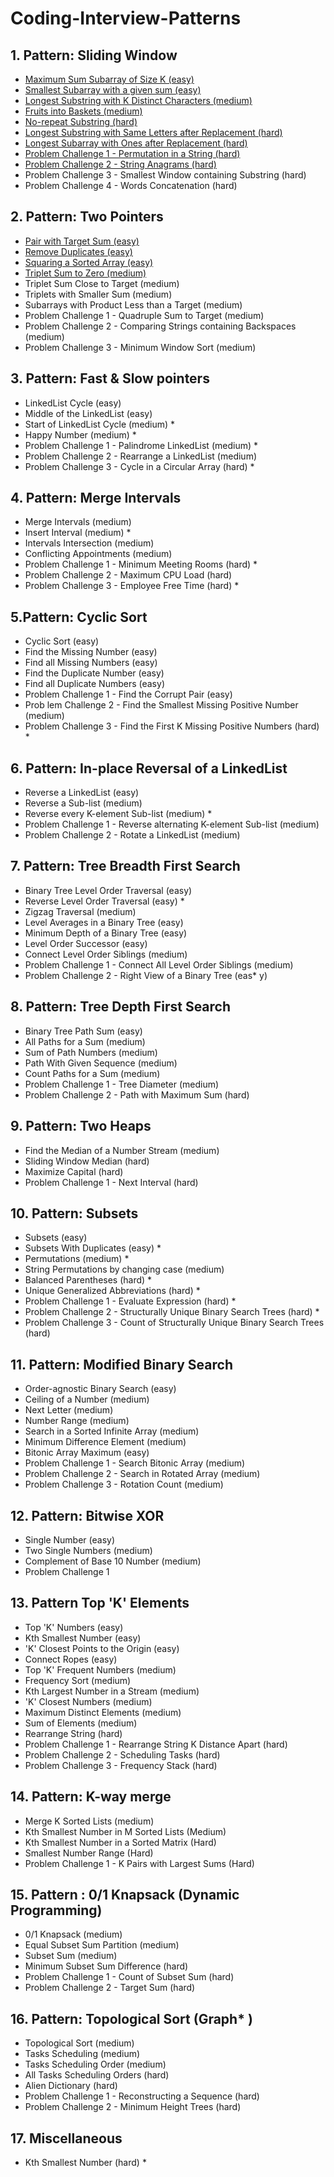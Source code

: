# Coding-Interview-Patterns

## 1. Pattern: Sliding Window
* [Maximum Sum Subarray of Size K (easy)](https://github.com/arpit353/Grokking-The-Coding-Interview-Golang/blob/main/1.%20Pattern%20Sliding%20Window/1.%20Maximum%20Sum%20Subarray%20of%20Size%20K.go)
* [Smallest Subarray with a given sum (easy)](https://github.com/arpit353/Grokking-The-Coding-Interview-Golang/blob/daa58670348b10e634936ecfdf3b7492fc2dfd91/1.%20Pattern%20Sliding%20Window/2.%20Smallest%20Subarray%20With%20Given%20Sum.go)
* [Longest Substring with K Distinct Characters (medium)](https://github.com/arpit353/Grokking-The-Coding-Interview-Golang/blob/566f6c7e557ad2e8a2376e0c6c82f328867c62e8/1.%20Pattern%20Sliding%20Window/3.%20Longest%20Substring%20With%20K%20Distinct.go)
* [Fruits into Baskets (medium)](https://github.com/arpit353/Grokking-The-Coding-Interview-Golang/blob/main/1.%20Pattern%20Sliding%20Window/4.%20Fruits%20Into%20Baskets.go)
* [No-repeat Substring (hard)](https://github.com/arpit353/Grokking-The-Coding-Interview-Golang/blob/main/1.%20Pattern%20Sliding%20Window/5.%20No-repeat%20Substring.go)
* [Longest Substring with Same Letters after Replacement (hard)](https://github.com/arpit353/Grokking-The-Coding-Interview-Golang/blob/main/1.%20Pattern%20Sliding%20Window/6.%20Longest%20Repeating%20Character%20Replacement.go)
* [Longest Subarray with Ones after Replacement (hard)](https://github.com/arpit353/Grokking-The-Coding-Interview-Golang/blob/main/1.%20Pattern%20Sliding%20Window/7.%20Longest%20Subarray%20with%20Ones%20after%20Replacement.go)
* [Problem Challenge 1 - Permutation in a String (hard)](https://github.com/arpit353/Grokking-The-Coding-Interview-Golang/blob/main/1.%20Pattern%20Sliding%20Window/8.%20Problem%20Challenge%201%20-%20Permutation%20in%20a%20String.go)
* [Problem Challenge 2 - String Anagrams (hard)](https://github.com/arpit353/Grokking-The-Coding-Interview-Golang/blob/main/1.%20Pattern%20Sliding%20Window/9.%20Problem%20Challenge%202%20-%20String%20Anagrams.go)
* Problem Challenge 3 - Smallest Window containing Substring (hard)
* Problem Challenge 4 - Words Concatenation (hard)

## 2. Pattern: Two Pointers
* [Pair with Target Sum (easy)](https://github.com/arpit353/Grokking-The-Coding-Interview-Golang/blob/main/2.%20Pattern%20Two%20Pointers/1.%20Pair%20with%20Target%20Sum.go)
* [Remove Duplicates (easy)](https://github.com/arpit353/Grokking-The-Coding-Interview-Golang/blob/main/2.%20Pattern%20Two%20Pointers/2.%20Remove%20Duplicates.go)
* [Squaring a Sorted Array (easy)](https://github.com/arpit353/Grokking-The-Coding-Interview-Golang/blob/main/2.%20Pattern%20Two%20Pointers/3.%20Squaring%20a%20sorted%20array.go)
* [Triplet Sum to Zero (medium)](https://github.com/arpit353/Grokking-The-Coding-Interview-Golang/blob/main/2.%20Pattern%20Two%20Pointers/4.%20Triplet%20Sum%20to%20Zero.go)
* Triplet Sum Close to Target (medium)
* Triplets with Smaller Sum (medium)
* Subarrays with Product Less than a Target (medium) 
* Problem Challenge 1 - Quadruple Sum to Target (medium) 
* Problem Challenge 2 - Comparing Strings containing Backspaces (medium)
* Problem Challenge 3 - Minimum Window Sort (medium) 

## 3. Pattern: Fast & Slow pointers
* LinkedList Cycle (easy)
* Middle of the LinkedList (easy)
* Start of LinkedList Cycle (medium) *
* Happy Number (medium) *
* Problem Challenge 1 - Palindrome LinkedList (medium) *
* Problem Challenge 2 - Rearrange a LinkedList (medium)
* Problem Challenge 3 - Cycle in a Circular Array (hard) *

## 4. Pattern: Merge Intervals
* Merge Intervals (medium)
* Insert Interval (medium) *
* Intervals Intersection (medium)
* Conflicting Appointments (medium)
* Problem Challenge 1 - Minimum Meeting Rooms (hard) *
* Problem Challenge 2 - Maximum CPU Load (hard)
* Problem Challenge 3 - Employee Free Time (hard) *

## 5.Pattern: Cyclic Sort
* Cyclic Sort (easy)
* Find the Missing Number (easy)
* Find all Missing Numbers (easy)
* Find the Duplicate Number (easy)
* Find all Duplicate Numbers (easy)
* Problem Challenge 1 - Find the Corrupt Pair (easy)
* Prob lem Challenge 2 - Find the Smallest Missing Positive Number (medium)
* Problem Challenge 3 - Find the First K Missing Positive Numbers (hard) *

## 6. Pattern: In-place Reversal of a LinkedList
* Reverse a LinkedList (easy)
* Reverse a Sub-list (medium)
* Reverse every K-element Sub-list (medium) *
* Problem Challenge 1 - Reverse alternating K-element Sub-list (medium)
* Problem Challenge 2 - Rotate a LinkedList (medium)

## 7. Pattern: Tree Breadth First Search
* Binary Tree Level Order Traversal (easy)
* Reverse Level Order Traversal (easy) *
* Zigzag Traversal (medium)
* Level Averages in a Binary Tree (easy)
* Minimum Depth of a Binary Tree (easy)
* Level Order Successor (easy)
* Connect Level Order Siblings (medium)
* Problem Challenge 1 - Connect All Level Order Siblings (medium)
* Problem Challenge 2 - Right View of a Binary Tree (eas* y)

## 8. Pattern: Tree Depth First Search
* Binary Tree Path Sum (easy)
* All Paths for a Sum (medium) 
* Sum of Path Numbers (medium)
* Path With Given Sequence (medium) 
* Count Paths for a Sum (medium)
* Problem Challenge 1 - Tree Diameter (medium) 
* Problem Challenge 2 - Path with Maximum Sum (hard) 

## 9. Pattern: Two Heaps
* Find the Median of a Number Stream (medium)
* Sliding Window Median (hard) 
* Maximize Capital (hard) 
* Problem Challenge 1 - Next Interval (hard)

## 10. Pattern: Subsets
* Subsets (easy)
* Subsets With Duplicates (easy) *
* Permutations (medium) *
* String Permutations by changing case (medium)
* Balanced Parentheses (hard) *
* Unique Generalized Abbreviations (hard) *
* Problem Challenge 1 - Evaluate Expression (hard) *
* Problem Challenge 2 - Structurally Unique Binary Search Trees (hard) *
* Problem Challenge 3 - Count of Structurally Unique Binary Search Trees (hard)

## 11. Pattern: Modified Binary Search
* Order-agnostic Binary Search (easy)
* Ceiling of a Number (medium) 
* Next Letter (medium)
* Number Range (medium) 
* Search in a Sorted Infinite Array (medium) 
* Minimum Difference Element (medium)
* Bitonic Array Maximum (easy)
* Problem Challenge 1 - Search Bitonic Array (medium)
* Problem Challenge 2 - Search in Rotated Array (medium) 
* Problem Challenge 3 - Rotation Count (medium) 

## 12. Pattern: Bitwise XOR
* Single Number (easy)
* Two Single Numbers (medium) 
* Complement of Base 10 Number (medium)
* Problem Challenge 1

## 13. Pattern Top 'K' Elements
* Top 'K' Numbers (easy)
* Kth Smallest Number (easy)
* 'K' Closest Points to the Origin (easy)
* Connect Ropes (easy) 
* Top 'K' Frequent Numbers (medium)
* Frequency Sort (medium) 
* Kth Largest Number in a Stream (medium)
* 'K' Closest Numbers (medium)
* Maximum Distinct Elements (medium)
* Sum of Elements (medium)
* Rearrange String (hard)
* Problem Challenge 1 - Rearrange String K Distance Apart (hard)
* Problem Challenge 2 - Scheduling Tasks (hard)
* Problem Challenge 3 - Frequency Stack (hard)

## 14. Pattern: K-way merge
* Merge K Sorted Lists (medium)
* Kth Smallest Number in M Sorted Lists (Medium)
* Kth Smallest Number in a Sorted Matrix (Hard)
* Smallest Number Range (Hard) 
* Problem Challenge 1 - K Pairs with Largest Sums (Hard)

## 15. Pattern : 0/1 Knapsack (Dynamic Programming)
* 0/1 Knapsack (medium)
* Equal Subset Sum Partition (medium) 
* Subset Sum (medium)
* Minimum Subset Sum Difference (hard) 
* Problem Challenge 1 - Count of Subset Sum (hard)
* Problem Challenge 2 - Target Sum (hard)

## 16. Pattern: Topological Sort (Graph* )
* Topological Sort (medium)
* Tasks Scheduling (medium)
* Tasks Scheduling Order (medium)
* All Tasks Scheduling Orders (hard) 
* Alien Dictionary (hard)
* Problem Challenge 1 - Reconstructing a Sequence (hard) 
* Problem Challenge 2 - Minimum Height Trees (hard) 

## 17. Miscellaneous
* Kth Smallest Number (hard) *
